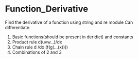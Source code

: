 # Function_Derivative
Find the derivative of a function using string and re module
Can differentiate:
1. Basic functions(should be present in deridict) and constants
2. Product rule d(uvw...)/dx
3. Chain rule d /dx (f(g(...(x))))
4. Combinations of 2 and 3
